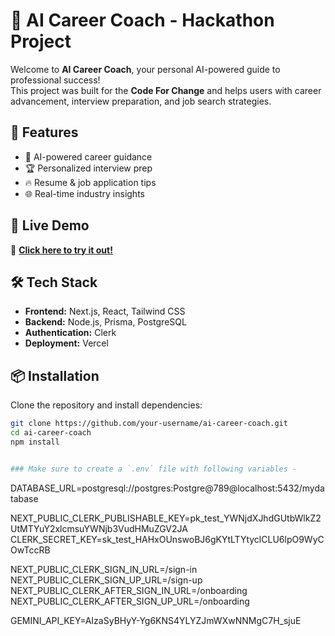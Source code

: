 # 🚀 AI Career Coach - Hackathon Project

Welcome to **AI Career Coach**, your personal AI-powered guide to professional success!  
This project was built for the **Code For Change** and helps users with career advancement, interview preparation, and job search strategies.

## 🌟 Features
- 🎯 AI-powered career guidance
- 🏆 Personalized interview prep
- 🔥 Resume & job application tips
- 🌐 Real-time industry insights


## 🚀 Live Demo
🔗 **[Click here to try it out!](https://hirelytic.vercel.app/)**

## 🛠️ Tech Stack
- **Frontend:** Next.js, React, Tailwind CSS
- **Backend:** Node.js, Prisma, PostgreSQL
- **Authentication:** Clerk
- **Deployment:** Vercel

## 📦 Installation
Clone the repository and install dependencies:

```bash
git clone https://github.com/your-username/ai-career-coach.git
cd ai-career-coach
npm install


### Make sure to create a `.env` file with following variables -

```
DATABASE_URL=postgresql://postgres:Postgre@789@localhost:5432/mydatabase

NEXT_PUBLIC_CLERK_PUBLISHABLE_KEY=pk_test_YWNjdXJhdGUtbWlkZ2UtMTYuY2xlcmsuYWNjb3VudHMuZGV2JA
CLERK_SECRET_KEY=sk_test_HAHxOUnswoBJ6gKYtLTYtyclCLU6lpO9WyCOwTccRB

NEXT_PUBLIC_CLERK_SIGN_IN_URL=/sign-in
NEXT_PUBLIC_CLERK_SIGN_UP_URL=/sign-up
NEXT_PUBLIC_CLERK_AFTER_SIGN_IN_URL=/onboarding
NEXT_PUBLIC_CLERK_AFTER_SIGN_UP_URL=/onboarding

GEMINI_API_KEY=AIzaSyBHyY-Yg6KNS4YLYZJmWXwNNMgC7H_sjuE
```
